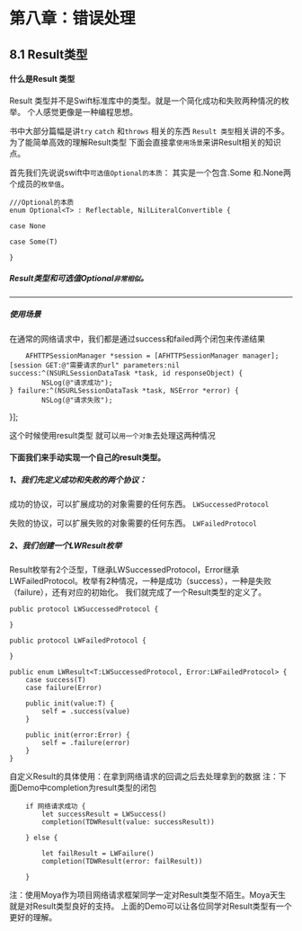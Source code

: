 
# 第八章：错误处理


## 8.1 Result类型

#### 什么是Result 类型
Result 类型并不是Swift标准库中的类型。就是一个简化成功和失败两种情况的枚举。  个人感觉更像是一种编程思想。

书中大部分篇幅是讲```try``` ```catch``` 和```throws``` 相关的东西  ```Result 类型```相关讲的不多。 为了能简单高效的理解Result类型  下面会直接拿```使用场景```来讲Result相关的知识点。

首先我们先说说swift中```可选值Optional的本质```：
其实是一个包含.Some 和.None两个成员的```枚举值```。
    
    ///Optional的本质
    enum Optional<T> : Reflectable, NilLiteralConvertible {

    case None

    case Some(T)

    }
    
##### Result类型和可选值Optional```非常相似```。
---

##### 使用场景
在通常的网络请求中，我们都是通过success和failed两个闭包来传递结果
       
        AFHTTPSessionManager *session = [AFHTTPSessionManager manager];
    [session GET:@"需要请求的url" parameters:nil success:^(NSURLSessionDataTask *task, id responseObject) {
            NSLog(@"请求成功");
    } failure:^(NSURLSessionDataTask *task, NSError *error) {
            NSLog(@"请求失败");        
}];

这个时候使用result类型 就可以```用一个对象```去处理这两种情况

#### 下面我们来手动实现一个自己的result类型。

##### 1、我们先定义成功和失败的两个协议：

成功的协议，可以扩展成功的对象需要的任何东西。
```LWSuccessedProtocol```

失败的协议，可以扩展失败的对象需要的任何东西。
```LWFailedProtocol```

##### 2、我们创建一个LWResult枚举
Result枚举有2个泛型，T继承LWSuccessedProtocol，Error继承LWFailedProtocol。枚举有2种情况，一种是成功（success），一种是失败（failure），还有对应的初始化。
我们就完成了一个Result类型的定义了。

    public protocol LWSuccessedProtocol {
        
    }
    
    public protocol LWFailedProtocol {
        
    }
    
    public enum LWResult<T:LWSuccessedProtocol, Error:LWFailedProtocol> {
        case success(T)
        case failure(Error)
        
        public init(value:T) {
            self = .success(value)
        }
        
        public init(error:Error) {
            self = .failure(error)
        }
    }



自定义Result的具体使用：在拿到网络请求的回调之后去处理拿到的数据
注：下面Demo中completion为result类型的闭包

        if 网络请求成功 {
            let successResult = LWSuccess()
            completion(TDWResult(value: successResult))
            
        } else {
            
            let failResult = LWFailure()
            completion(TDWResult(error: failResult))
            
        }

注：使用Moya作为项目网络请求框架同学一定对Result类型不陌生。Moya天生就是对Result类型良好的支持。 上面的Demo可以让各位同学对Result类型有一个更好的理解。


